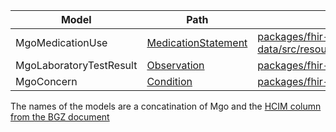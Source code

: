  Model | Path | Mapping 
|----------|----------| ----------|
| MgoMedicationUse    | [MedicationStatement](MedicationStatement/?category=urn:oid:2.16.840.1.[…]0.20.77.5.3%7C6&_include=MedicationStatement:medication) | [packages/fhir-data/src/resource/getMgoMedicationStatements/getMgoMedicationStatements.ts](https://github.com/minvws/nl-mgo-app-web-private/blob/main/packages/fhir-data/src/resource/getMgoMedicationStatements/getMgoMedicationStatements.ts)
| MgoLaboratoryTestResult    | [Observation](Observation/$lastn?category=http://snomed.info/sct%7C275711006&_include=Observation:related-target&_include=Observation:specimen) |  [packages/fhir-data/src/resource/getMgoObservations/getMgoObservations.ts](https://github.com/minvws/nl-mgo-app-web-private/blob/main/packages/fhir-data/src/resource/getMgoObservations/getMgoObservations.ts)
| MgoConcern       | [Condition](Condition?_format=json) | [packages/fhir-data/src/resource/getMgoConditions/getMgoConditions.ts](https://github.com/minvws/nl-mgo-app-web-private/blob/main/packages/fhir-data/src/resource/getMgoConditions/getMgoConditions.ts)


The names of the models are a concatination of Mgo and the [HCIM column from the BGZ document](https://informatiestandaarden.nictiz.nl/wiki/MedMij:V2020.01/FHIR_BGZ_2017)